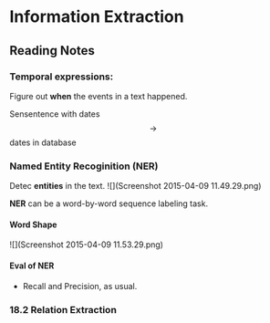 # Information Extraction

## Reading Notes

### Temporal expressions:
Figure out **when** the events in a text happened.

Sensentence with dates $$\rightarrow$$ dates in database

### Named Entity Recoginition (NER)

Detec **entities** in the text. 
![](Screenshot 2015-04-09 11.49.29.png)

**NER** can be a word-by-word sequence labeling task.

#### Word Shape
![](Screenshot 2015-04-09 11.53.29.png)

#### Eval of NER
- Recall and Precision, as usual.

### 18.2 Relation Extraction
